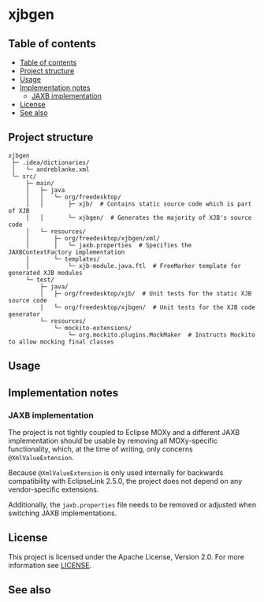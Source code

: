# xjbgen

## Table of contents

* [Table of contents](#table-of-contents)
* [Project structure](#project-structure)
* [Usage](#usage)
* [Implementation notes](#implementation-notes)
    * [JAXB implementation](#jaxb-implementation)
* [License](#license)
* [See also](#see-also)

## Project structure

```text
xjbgen
 ├─ .idea/dictionaries/
 │   └─ andreblanke.xml
 └─ src/
     ├─ main/
     │   ├─ java
     │   │   └─ org/freedesktop/
     │   │       ├─ xjb/  # Contains static source code which is part of XJB
     │   │       └─ xjbgen/  # Generates the majority of XJB's source code
     │   └─ resources/
     │       ├─ org/freedesktop/xjbgen/xml/
     │       │   └─ jaxb.properties  # Specifies the JAXBContextFactory implementation
     │       └─ templates/
     │           └─ xjb-module.java.ftl  # FreeMarker template for generated XJB modules
     └─ test/
         ├─ java/
         │   ├─ org/freedesktop/xjb/  # Unit tests for the static XJB source code
         │   └─ org/freedesktop/xjbgen/  # Unit tests for the XJB code generator
         └─ resources/
             └─ mockito-extensions/
                 └─ org.mockito.plugins.MockMaker  # Instructs Mockito to allow mocking final classes
```

## Usage

## Implementation notes

### JAXB implementation

The project is not tightly coupled to Eclipse MOXy and a different JAXB implementation should be
usable by removing all MOXy-specific functionality, which, at the time of writing, only concerns
`@XmlValueExtension`.

Because `@XmlValueExtension` is only used internally for backwards compatibility with EclipseLink
2.5.0, the project does not depend on any vendor-specific extensions.

Additionally, the `jaxb.properties` file needs to be removed or adjusted when switching JAXB
implementations.

## License

This project is licensed under the Apache License, Version 2.0. For more information see [LICENSE](LICENSE).

## See also
